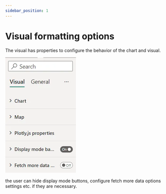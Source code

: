 ```yaml
---
sidebar_position: 1
---
```


# Visual formatting options

The visual has properties to configure the behavior of the chart and visual.

![Formatting options](./img/formatting-options.webp)

the user can hide display mode buttons, configure fetch more data options settings etc. if they are necessary.